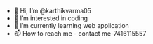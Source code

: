 - 👋 Hi, I’m @karthikvarma05
- 👀 I’m interested in coding
- 🌱 I’m currently learning web application
- 📫 How to reach me - contact me-7416115557

<!---
karthikvarma05/karthikvarma05 is a ✨ special ✨ repository because its `README.md` (this file) appears on your GitHub profile.
You can click the Preview link to take a look at your changes.
--->
